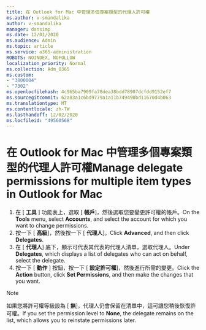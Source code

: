 ```yaml
---
title: 在 Outlook for Mac 中管理多個專案類型的代理人許可權
ms.author: v-smandalika
author: v-smandalika
manager: dansimp
ms.date: 12/01/2020
ms.audience: Admin
ms.topic: article
ms.service: o365-administration
ROBOTS: NOINDEX, NOFOLLOW
localization_priority: Normal
ms.collection: Adm_O365
ms.custom:
- "3800004"
- "7302"
ms.openlocfilehash: 4c965ba7909fa78dea38bdd78907dcfdd9152ef7
ms.sourcegitcommit: 62a83a1c6bd9779a1a11b749490bd11670d4b063
ms.translationtype: MT
ms.contentlocale: zh-TW
ms.lasthandoff: 12/02/2020
ms.locfileid: "49560568"
---
```

# <a name="manage-delegate-permissions-for-multiple-item-types-in-outlook-for-mac"></a><span data-ttu-id="d0fb7-102">在 Outlook for Mac 中管理多個專案類型的代理人許可權</span><span class="sxs-lookup"><span data-stu-id="d0fb7-102">Manage delegate permissions for multiple item types in Outlook for Mac</span></span>

1. <span data-ttu-id="d0fb7-103">在 [ **工具** ] 功能表上，選取 [ **帳戶**]，然後選取您要變更許可權的帳戶。</span><span class="sxs-lookup"><span data-stu-id="d0fb7-103">On the **Tools** menu, select **Accounts**, and select the account for which you want to change permissions.</span></span>
2. <span data-ttu-id="d0fb7-104">按一下 [ **高級**]，然後按一下 [ **代理人**]。</span><span class="sxs-lookup"><span data-stu-id="d0fb7-104">Click **Advanced**, and then click **Delegates**.</span></span>
3. <span data-ttu-id="d0fb7-105">在 [ **代理人**] 底下，顯示可代表其代表的代理人清單，選取代理人。</span><span class="sxs-lookup"><span data-stu-id="d0fb7-105">Under **Delegates**, which displays a list of delegates who can act on behalf, select the delegate.</span></span>
4. <span data-ttu-id="d0fb7-106">按一下 [ **動作** ] 按鈕，按一下 [ **設定許可權**]，然後進行所需的變更。</span><span class="sxs-lookup"><span data-stu-id="d0fb7-106">Click the **Action** button, click **Set Permissions**, and then make the changes that you want.</span></span>

> [!NOTE]
> <span data-ttu-id="d0fb7-107">如果您將許可權等級設為 [ **無**]，代理人仍會保留在清單中，這可讓您稍後恢復許可權。</span><span class="sxs-lookup"><span data-stu-id="d0fb7-107">If you set the permission level to **None**, the delegate remains on the list, which allows you to reinstate permissions later.</span></span>
